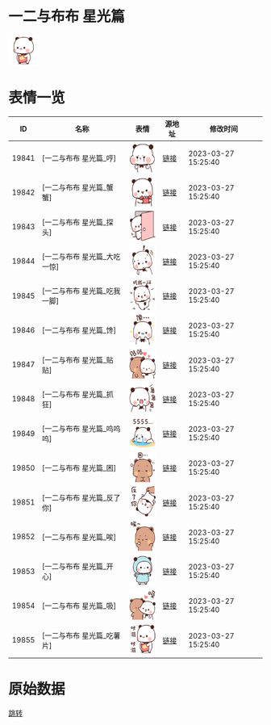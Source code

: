 # 一二与布布 星光篇

<img src="./cover.png" height="60" alt="cover" />

# 表情一览

|ID|名称|表情|源地址|修改时间|
|----|----|----|----|----|
|19841|[一二与布布 星光篇_哼]|<img src="./pic/019841_%5B一二与布布 星光篇_哼%5D.png" height="60" alt="哼"/>|[链接](https://i0.hdslb.com/bfs/garb/8e472b94b95aa3622b3334e9d741892386e8ae05.png)|2023-03-27 15:25:40|
|19842|[一二与布布 星光篇_蟹蟹]|<img src="./pic/019842_%5B一二与布布 星光篇_蟹蟹%5D.png" height="60" alt="蟹蟹"/>|[链接](https://i0.hdslb.com/bfs/garb/2ca501b7e5d18db49364a098d66bfa3fcd87e914.png)|2023-03-27 15:25:40|
|19843|[一二与布布 星光篇_探头]|<img src="./pic/019843_%5B一二与布布 星光篇_探头%5D.png" height="60" alt="探头"/>|[链接](https://i0.hdslb.com/bfs/garb/eb382cf83153edac59823b66d3eb6978f05ed0b1.png)|2023-03-27 15:25:40|
|19844|[一二与布布 星光篇_大吃一惊]|<img src="./pic/019844_%5B一二与布布 星光篇_大吃一惊%5D.png" height="60" alt="大吃一惊"/>|[链接](https://i0.hdslb.com/bfs/garb/5d30ff8ff1386651bba941f16004d54dbaed7e1a.png)|2023-03-27 15:25:40|
|19845|[一二与布布 星光篇_吃我一脚]|<img src="./pic/019845_%5B一二与布布 星光篇_吃我一脚%5D.png" height="60" alt="吃我一脚"/>|[链接](https://i0.hdslb.com/bfs/garb/dc29899c47420460b320d467f4eabe3d2e49a4c5.png)|2023-03-27 15:25:40|
|19846|[一二与布布 星光篇_馋]|<img src="./pic/019846_%5B一二与布布 星光篇_馋%5D.png" height="60" alt="馋"/>|[链接](https://i0.hdslb.com/bfs/garb/2fcc644e59df7531c969f148e0a446d6fc762aef.png)|2023-03-27 15:25:40|
|19847|[一二与布布 星光篇_贴贴]|<img src="./pic/019847_%5B一二与布布 星光篇_贴贴%5D.png" height="60" alt="贴贴"/>|[链接](https://i0.hdslb.com/bfs/garb/e9f41cc7d4a7d6b8cd25efee4bccb5a550fc3cab.png)|2023-03-27 15:25:40|
|19848|[一二与布布 星光篇_抓狂]|<img src="./pic/019848_%5B一二与布布 星光篇_抓狂%5D.png" height="60" alt="抓狂"/>|[链接](https://i0.hdslb.com/bfs/garb/9779f8280ac2474832abe9b7fcd2d1add731ed7b.png)|2023-03-27 15:25:40|
|19849|[一二与布布 星光篇_呜呜呜]|<img src="./pic/019849_%5B一二与布布 星光篇_呜呜呜%5D.png" height="60" alt="呜呜呜"/>|[链接](https://i0.hdslb.com/bfs/garb/3ba8ca6c3d2b020a76bd08468fd463ef9485cbbd.png)|2023-03-27 15:25:40|
|19850|[一二与布布 星光篇_困]|<img src="./pic/019850_%5B一二与布布 星光篇_困%5D.png" height="60" alt="困"/>|[链接](https://i0.hdslb.com/bfs/garb/c518df59fbf84832d0b1e1fe6769851b6aebf784.png)|2023-03-27 15:25:40|
|19851|[一二与布布 星光篇_反了你]|<img src="./pic/019851_%5B一二与布布 星光篇_反了你%5D.png" height="60" alt="反了你"/>|[链接](https://i0.hdslb.com/bfs/garb/8ca209531035440ffe52f845e8cda497fcbe202d.png)|2023-03-27 15:25:40|
|19852|[一二与布布 星光篇_唉]|<img src="./pic/019852_%5B一二与布布 星光篇_唉%5D.png" height="60" alt="唉"/>|[链接](https://i0.hdslb.com/bfs/garb/bb9a739950ee124bf4c95d17202a26a446b4e90b.png)|2023-03-27 15:25:40|
|19853|[一二与布布 星光篇_开心]|<img src="./pic/019853_%5B一二与布布 星光篇_开心%5D.png" height="60" alt="开心"/>|[链接](https://i0.hdslb.com/bfs/garb/d48794eef322f0266d5a056b1853ffcdd216024b.png)|2023-03-27 15:25:40|
|19854|[一二与布布 星光篇_吸]|<img src="./pic/019854_%5B一二与布布 星光篇_吸%5D.png" height="60" alt="吸"/>|[链接](https://i0.hdslb.com/bfs/garb/80166f84bfa406f55e88018f789957a9a5554226.png)|2023-03-27 15:25:40|
|19855|[一二与布布 星光篇_吃薯片]|<img src="./pic/019855_%5B一二与布布 星光篇_吃薯片%5D.png" height="60" alt="吃薯片"/>|[链接](https://i0.hdslb.com/bfs/garb/b409e841f2c4c42c9f75517e16e1a7f73436f7c1.png)|2023-03-27 15:25:40|

# 原始数据

[跳转](./raw.json)

